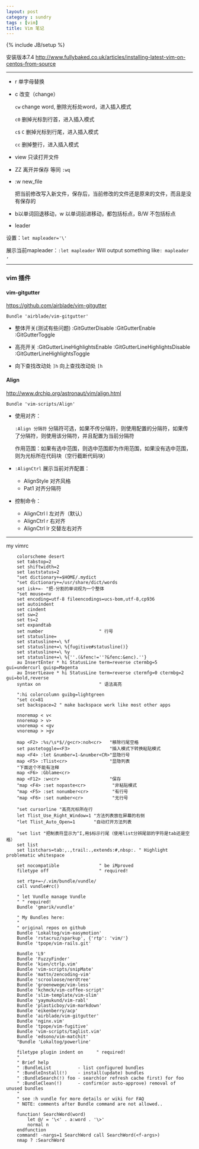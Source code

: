 ```yaml
---
layout: post
category : sundry
tags : [vim]
title: Vim 笔记
---
```

{% include JB/setup %}

安装版本7.4 <http://www.fullybaked.co.uk/articles/installing-latest-vim-on-centos-from-source>

---

* r 单字母替换

* c 改变（change）

  `cw` change word, 删除光标处word，进入插入模式

  `c0` 删掉光标到行首，进入插入模式

  `c$` `C` 删掉光标到行尾，进入插入模式

  `cc` 删掉整行，进入插入模式

* view <file> 只读打开文件

* ZZ 离开并保存 等同 `:wq`

* :w new_file

  把当前修改写入新文件，保存后，当前修改的文件还是原来的文件，而且是没有保存的

* b以单词回退移动，w 以单词前进移动，都包括标点，B/W 不包括标点

* leader

 设置：`let mapleader='\'`

 展示当前mapleader：`:let mapleader`  Will output something like`: mapleader       ,`

---

### vim 插件

#### vim-gitgutter

<https://github.com/airblade/vim-gitgutter>

`Bundle 'airblade/vim-gitgutter'`

* 整体开关(测试有些问题) :GitGutterDisable :GitGutterEnable :GitGutterToggle

* 高亮开关 :GitGutterLineHighlightsEnable :GitGutterLineHighlightsDisable :GitGutterLineHighlightsToggle

* 向下查找改动处 `]h` 向上查找改动处 `[h`

#### Align

<http://www.drchip.org/astronaut/vim/align.html>

`Bundle 'vim-scripts/Align'`

* 使用对齐：

  `:Align 分隔符` 分隔符可选，如果不传分隔符，则使用配置的分隔符，如果传了分隔符，则使用该分隔符，并且配置为当前分隔符

  作用范围：如果有选中范围，则选中范围即为作用范围，如果没有选中范围，则为光标所在代码块（空行截断代码块）

* `:AlignCtrl` 展示当前对齐配置：

  * AlignStyle 对齐风格
  * Pat1 对齐分隔符

* 控制命令：

  * AlignCtrl l  左对齐（默认）
  * AlignCtrl r  右对齐
  * AlignCtrl lr 交替左右对齐





---


my vimrc


        colorscheme desert
        set tabstop=2
        set shiftwidth=2
        set laststatus=2
        "set dictionary+=$HOME/.mydict
        "set dictionary+=/usr/share/dict/words
        set isk+=- "把-分割的单词视为一个整体
        "set mouse=nv
        set encoding=utf-8 fileencodings=ucs-bom,utf-8,cp936
        set autoindent
        set cindent
        set sw=2
        set ts=2
        set expandtab
        set number                     " 行号
        set statusline=
        set statusline+=\ %f
        set statusline+=\ %{fugitive#statusline()}
        set statusline+=\ %y
        set statusline+=\ %{''.(&fenc!=''?&fenc:&enc).''}
        au InsertEnter * hi StatusLine term=reverse ctermbg=5 gui=undercurl guisp=Magenta
        au InsertLeave * hi StatusLine term=reverse ctermfg=0 ctermbg=2 gui=bold,reverse
        syntax on                      " 语法高亮

        ":hi colorcolumn guibg=lightgreen
        "set cc=81
        set backspace=2 " make backspace work like most other apps

        nnoremap < v<
        nnoremap > v>
        vnoremap < <gv
        vnoremap > >gv

        map <F2> :%s/\s*$//g<cr>:noh<cr>   "移除行尾空格
        set pastetoggle=<F3>               "插入模式下转换粘贴模式
        map <F4> :let &number=1-&number<CR>"显隐行号
        map <F5> :Tlist<cr>                "显隐列表
        "下面这个不能有注释
        map <F6> :Gblame<cr>
        map <F12> :w<cr>                   "保存
        "map <F4> :set nopaste<cr>          "非粘贴模式
        "map <F5> :set nonumber<cr>         "有行号
        "map <F6> :set number<cr>           "无行号

        "set cursorline "高亮光标所在行
        let Tlist_Use_Right_Window=1 "方法列表放在屏幕的右侧
        "let Tlist_Auto_Open=1       "自动打开方法列表

        "set list "把制表符显示为^I,用$标示行尾（使用list分辨尾部的字符是tab还是空格）
        set list
        set listchars=tab:,.,trail:.,extends:#,nbsp:. " Highlight problematic whitespace

        set nocompatible               " be iMproved
        filetype off                   " required!

        set rtp+=~/.vim/bundle/vundle/
        call vundle#rc()

        " let Vundle manage Vundle
        " " required!
        Bundle 'gmarik/vundle'

        " My Bundles here:
        "
        " original repos on github
        Bundle 'Lokaltog/vim-easymotion'
        Bundle 'rstacruz/sparkup', {'rtp': 'vim/'}
        Bundle 'tpope/vim-rails.git'

        Bundle 'L9'
        Bundle 'FuzzyFinder'
        Bundle 'kien/ctrlp.vim'
        Bundle 'vim-scripts/snipMate'
        Bundle 'mattn/zencoding-vim'
        Bundle 'scrooloose/nerdtree'
        Bundle 'groenewege/vim-less'
        Bundle 'kchmck/vim-coffee-script'
        Bundle 'slim-template/vim-slim'
        Bundle 'yaymukund/vim-rabl'
        Bundle 'plasticboy/vim-markdown'
        Bundle 'eikenberry/acp'
        Bundle 'airblade/vim-gitgutter'
        Bundle 'nginx.vim'
        Bundle 'tpope/vim-fugitive'
        Bundle 'vim-scripts/taglist.vim'
        Bundle 'edsono/vim-matchit'
        "Bundle 'Lokaltog/powerline'

        filetype plugin indent on     " required!
        "
        " Brief help
        " :BundleList          - list configured bundles
        " :BundleInstall(!)    - install(update) bundles
        " :BundleSearch(!) foo - search(or refresh cache first) for foo
        " :BundleClean(!)      - confirm(or auto-approve) removal of unused bundles
        "
        " see :h vundle for more details or wiki for FAQ
        " NOTE: comments after Bundle command are not allowed..

        function! SearchWord(word)
            let @/ = '\<' . a:word . '\>'
            normal n
        endfunction
        command! -nargs=1 SearchWord call SearchWord(<f-args>)
        nmap ? :SearchWord
